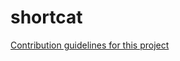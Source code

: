 # shortcat
[Contribution guidelines for this project](intent://com.android.settings/#Intent;scheme=android-app;end)
